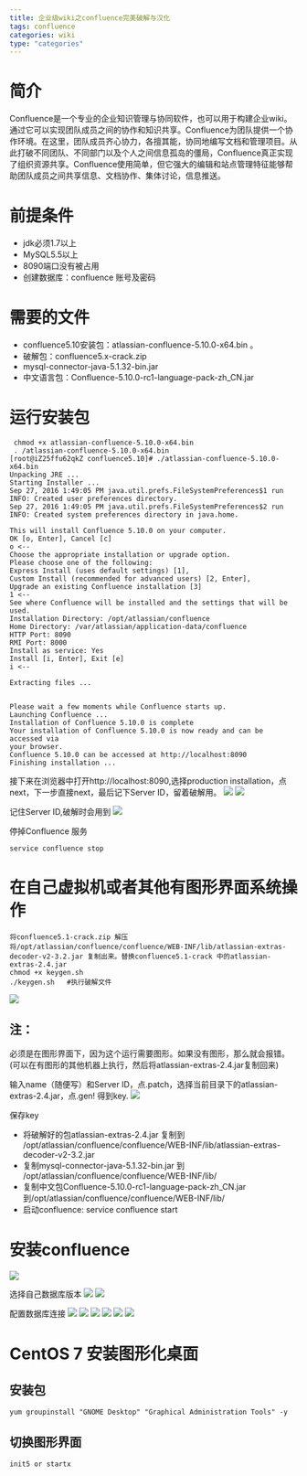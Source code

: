 ```yaml
---
title: 企业级wiki之confluence完美破解与汉化
tags: confluence
categories: wiki
type: "categories"
---
```




# 简介 #
Confluence是一个专业的企业知识管理与协同软件，也可以用于构建企业wiki。通过它可以实现团队成员之间的协作和知识共享。Confluence为团队提供一个协作环境。在这里，团队成员齐心协力，各擅其能，协同地编写文档和管理项目。从此打破不同团队、不同部门以及个人之间信息孤岛的僵局，Confluence真正实现了组织资源共享。Confluence使用简单，但它强大的编辑和站点管理特征能够帮助团队成员之间共享信息、文档协作、集体讨论，信息推送。
<!-- more -->

# 前提条件 #
- jdk必须1.7以上  
- MySQL5.5以上    
- 8090端口没有被占用
- 创建数据库：confluence  账号及密码

# 需要的文件 #
- confluence5.10安装包：atlassian-confluence-5.10.0-x64.bin  。
- 破解包：confluence5.x-crack.zip 
- mysql-connector-java-5.1.32-bin.jar
- 中文语言包：Confluence-5.10.0-rc1-language-pack-zh_CN.jar


#  运行安装包 #
     chmod +x atlassian-confluence-5.10.0-x64.bin 
     . /atlassian-confluence-5.10.0-x64.bin
    [root@iZ25ffu62qkZ confluence5.10]# ./atlassian-confluence-5.10.0-x64.bin 
    Unpacking JRE ...
    Starting Installer ...
    Sep 27, 2016 1:49:05 PM java.util.prefs.FileSystemPreferences$1 run
    INFO: Created user preferences directory.
    Sep 27, 2016 1:49:05 PM java.util.prefs.FileSystemPreferences$2 run
    INFO: Created system preferences directory in java.home.
    
    This will install Confluence 5.10.0 on your computer.
    OK [o, Enter], Cancel [c]
    o <--
    Choose the appropriate installation or upgrade option.
    Please choose one of the following:
    Express Install (uses default settings) [1], 
    Custom Install (recommended for advanced users) [2, Enter], 
    Upgrade an existing Confluence installation [3]
    1 <--
    See where Confluence will be installed and the settings that will be used.
    Installation Directory: /opt/atlassian/confluence 
    Home Directory: /var/atlassian/application-data/confluence 
    HTTP Port: 8090 
    RMI Port: 8000 
    Install as service: Yes 
    Install [i, Enter], Exit [e]
    i <--
    
    Extracting files ...
       
    
    Please wait a few moments while Confluence starts up.
    Launching Confluence ...
    Installation of Confluence 5.10.0 is complete
    Your installation of Confluence 5.10.0 is now ready and can be accessed via
    your browser.
    Confluence 5.10.0 can be accessed at http://localhost:8090
    Finishing installation ...

接下来在浏览器中打开http://localhost:8090,选择production installation，点next，下一步直接next，最后记下Server ID，留着破解用。
![](http://ocppiicaw.bkt.clouddn.com/cf1.png) 
![](http://ocppiicaw.bkt.clouddn.com/cf2.png) 

记住Server ID,破解时会用到
![](http://ocppiicaw.bkt.clouddn.com/cf3.png)
 

 
停掉Confluence 服务 

    service confluence stop  

# 在自己虚拟机或者其他有图形界面系统操作 #

    将confluence5.1-crack.zip 解压 
    将/opt/atlassian/confluence/confluence/WEB-INF/lib/atlassian-extras-decoder-v2-3.2.jar 复制出来。替换confluence5.1-crack 中的atlassian-extras-2.4.jar
    chmod +x keygen.sh
    ./keygen.sh   #执行破解文件
![](http://ocppiicaw.bkt.clouddn.com/cf4.png)

##  注： ##
必须是在图形界面下，因为这个运行需要图形。如果没有图形，那么就会报错。(可以在有图形的其他机器上执行，然后将atlassian-extras-2.4.jar复制回来)

  输入name（随便写）和Server ID，点.patch，选择当前目录下的atlassian-extras-2.4.jar，点.gen!  得到key.
![](http://ocppiicaw.bkt.clouddn.com/cf5.png)

保存key


- 将破解好的包atlassian-extras-2.4.jar    复制到 /opt/atlassian/confluence/confluence/WEB-INF/lib/atlassian-extras-decoder-v2-3.2.jar
- 复制mysql-connector-java-5.1.32-bin.jar 到 /opt/atlassian/confluence/confluence/WEB-INF/lib/
- 复制中文包Confluence-5.10.0-rc1-language-pack-zh_CN.jar 到/opt/atlassian/confluence/confluence/WEB-INF/lib/
- 启动confluence:  service confluence start
 
# 安装confluence #

![](http://ocppiicaw.bkt.clouddn.com/cf6.png)

选择自己数据库版本
![](http://ocppiicaw.bkt.clouddn.com/cf7.png)
![](http://ocppiicaw.bkt.clouddn.com/cf8.png)

配置数据库连接
![](http://ocppiicaw.bkt.clouddn.com/cf9.png)
![](http://ocppiicaw.bkt.clouddn.com/cf10.png)
![](http://ocppiicaw.bkt.clouddn.com/cf11.png)
![](http://ocppiicaw.bkt.clouddn.com/cf12.png)
![](http://ocppiicaw.bkt.clouddn.com/cf13.png)
![](http://ocppiicaw.bkt.clouddn.com/cf14.png)
 

# CentOS 7 安装图形化桌面 #
## 安装包 ##
    yum groupinstall "GNOME Desktop" "Graphical Administration Tools" -y
## 切换图形界面 ##
    init5 or startx

